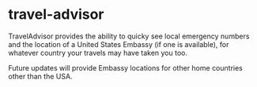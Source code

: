 # travel-advisor

TravelAdvisor provides the ability to quicky see local emergency numbers and the location of a United States Embassy (if one is available), 
for whatever country your travels may have taken you too.

Future updates will provide Embassy locations for other home countries other than the USA. 
